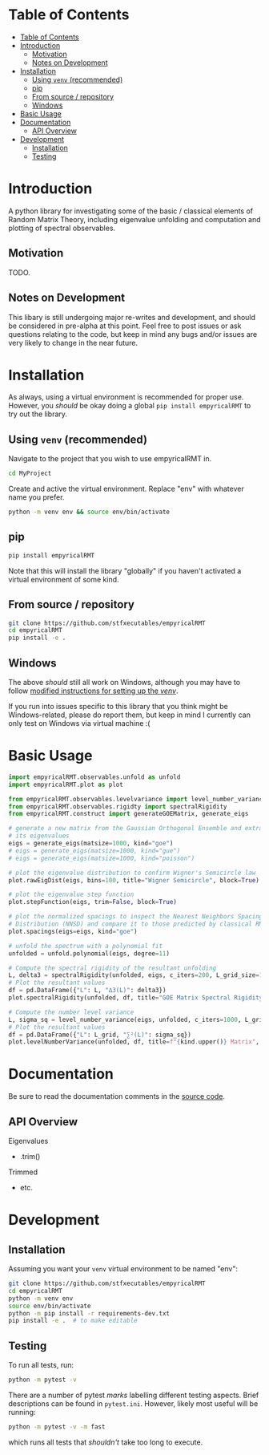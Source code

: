 # Table of Contents
- [Table of Contents](#table-of-contents)
- [Introduction](#introduction)
  - [Motivation](#motivation)
  - [Notes on Development](#notes-on-development)
- [Installation](#installation)
  - [Using `venv` (recommended)](#using-venv-recommended)
  - [pip](#pip)
  - [From source / repository](#from-source--repository)
  - [Windows](#windows)
- [Basic Usage](#basic-usage)
- [Documentation](#documentation)
  - [API Overview](#api-overview)
- [Development](#development)
  - [Installation](#installation-1)
  - [Testing](#testing)

# Introduction

A python library for investigating some of the basic / classical elements of
Random Matrix Theory, including eigenvalue unfolding and computation and
plotting of spectral observables.

## Motivation

TODO.

## Notes on Development

This libary is still undergoing major re-writes and development, and should
be considered in pre-alpha at this point. Feel free to post issues or ask
questions relating to the code, but keep in mind any bugs and/or issues are
very likely to change in the near future.

# Installation

As always, using a virtual environment is recommended for proper use.
However, you _should_ be okay doing a global `pip install empyricalRMT`
to try out the library.

## Using `venv` (recommended)

Navigate to the project that you wish to use empyricalRMT in.

```bash
cd MyProject
```

Create and active the virtual environment. Replace "env" with whatever name
you prefer.

```bash
python -m venv env && source env/bin/activate
```

## pip

```bash
pip install empyricalRMT
```

Note that this will install the library "globally" if you haven't activated
a virtual environment of some kind.


## From source / repository

```bash
git clone https://github.com/stfxecutables/empyricalRMT
cd empyricalRMT
pip install -e .
```

## Windows

The above *should* still all work on Windows, although you may have to follow
[modified instructions for setting up the *venv*](https://docs.python.org/3/library/venv.html).

If you run into issues specific to this library that you think might be
Windows-related, please do report them, but keep in mind I currently can only
test on Windows via virtual machine :(

# Basic Usage

```python
import empyricalRMT.observables.unfold as unfold
import empyricalRMT.plot as plot

from empyricalRMT.observables.levelvariance import level_number_variance
from empyricalRMT.observables.rigidty import spectralRigidity
from empyricalRMT.construct import generateGOEMatrix, generate_eigs

# generate a new matrix from the Gaussian Orthogonal Ensemble and extract
# its eigenvalues
eigs = generate_eigs(matsize=1000, kind="goe")
# eigs = generate_eigs(matsize=1000, kind="gue")
# eigs = generate_eigs(matsize=1000, kind="poisson")

# plot the eigenvalue distribution to confirm Wigner's Semicircle law
plot.rawEigDist(eigs, bins=100, title="Wigner Semicircle", block=True)

# plot the eigenvalue step function
plot.stepFunction(eigs, trim=False, block=True)

# plot the normalized spacings to inspect the Nearest Neighbors Spacing
# Distribution (NNSD) and compare it to those predicted by classical RMT
plot.spacings(eigs=eigs, kind="goe")

# unfold the spectrum with a polynomial fit
unfolded = unfold.polynomial(eigs, degree=11)

# Compute the spectral rigidity of the resultant unfolding
L, delta3 = spectralRigidity(unfolded, eigs, c_iters=200, L_grid_size=100, min_L=0.5, max_L=25)
# Plot the resultant values
df = pd.DataFrame({"L": L, "∆3(L)": delta3})
plot.spectralRigidity(unfolded, df, title="GOE Matrix Spectral Rigidity", mode="block")

# Compute the number level variance
L, sigma_sq = level_number_variance(eigs, unfolded, c_iters=1000, L_grid_size=100, min_L=0.5, max_L=20)
# Plot the resultant values
df = pd.DataFrame({"L": L_grid, "∑²(L)": sigma_sq})
plot.levelNumberVariance(unfolded, df, title=f"{kind.upper()} Matrix", mode="block")

```

# Documentation

Be sure to read the documentation comments in the [source
code](https://github.com/stfxecutables/empyricalRMT/tree/master/empyricalRMT).

## API Overview

Eigenvalues
  - .trim()

Trimmed
  - etc.

# Development

## Installation

Assuming you want your `venv` virtual environment to be named "env":

```bash
git clone https://github.com/stfxecutables/empyricalRMT
cd empyricalRMT
python -m venv env
source env/bin/activate
python -m pip install -r requirements-dev.txt
pip install -e .  # to make editable
```

## Testing

To run all tests, run:

```bash
python -m pytest -v
```

There are a number of pytest _marks_ labelling different testing aspects.
Brief descriptions can be found in `pytest.ini`. However, likely most useful
will be running:

```bash
python -m pytest -v -m fast
```

which runs all tests that _shouldn't_ take too long to execute.
